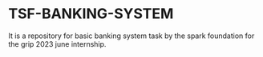 # TSF-BANKING-SYSTEM
It is a repository for basic banking system task by the spark foundation for the grip 2023 june internship.
